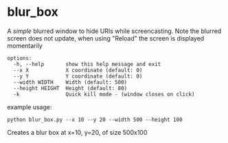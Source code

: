 # blur_box
A *simple* blurred window to hide URIs while screencasting. Note the blurred
screen does not update, when using "Reload" the screen is displayed
momentarily
```
options:
  -h, --help       show this help message and exit
  --x X            X coordinate (default: 0)
  --y Y            Y coordinate (default: 0)
  --width WIDTH    Width (default: 500)
  --height HEIGHT  Height (default: 80)
  -k               Quick kill mode - (window closes on click)
```
example usage:

```python blur_box.py --x 10 --y 20 --width 500 --height 100```

Creates a blur box at x=10, y=20, of size 500x100
